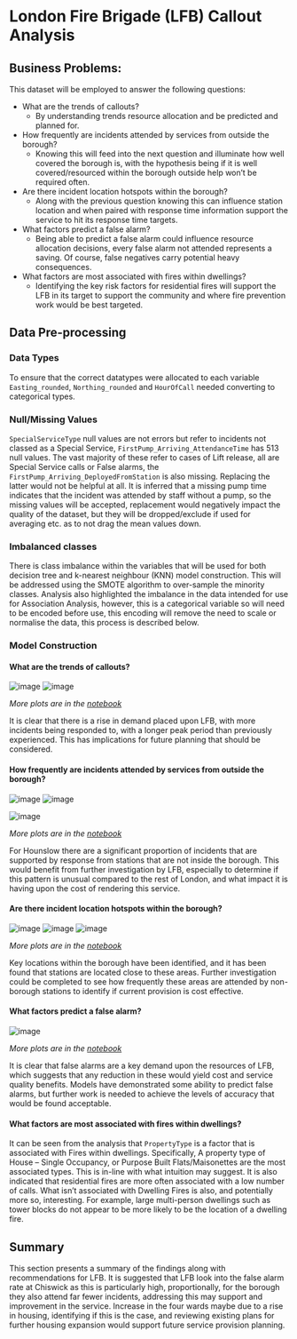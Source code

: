 # London Fire Brigade (LFB) Callout Analysis

## Business Problems:
This dataset will be employed to answer the following questions:
* What are the trends of callouts? 
  *  By understanding trends resource allocation and be predicted and planned for.
* How frequently are incidents attended by services from outside the borough?
  * Knowing this will feed into the next question and illuminate how well covered the 
borough is, with the hypothesis being if it is well covered/resourced within the 
borough outside help won’t be required often.
* Are there incident location hotspots within the borough?
  * Along with the previous question knowing this can influence station location and 
when paired with response time information support the service to hit its 
response time targets.
* What factors predict a false alarm?
  * Being able to predict a false alarm could influence resource allocation decisions, 
every false alarm not attended represents a saving. Of course, false negatives 
carry potential heavy consequences.
* What factors are most associated with fires within dwellings?
  * Identifying the key risk factors for residential fires will support the LFB in its target 
to support the community and where fire prevention work would be best targeted.

## Data Pre-processing
### Data Types
To ensure that the correct datatypes were allocated to each variable `Easting_rounded`, 
`Northing_rounded` and `HourOfCall` needed converting to categorical types.

### Null/Missing Values
`SpecialServiceType` null values are not errors but refer to incidents not classed as a 
Special Service, `FirstPump_Arriving_AttendanceTime` has 513 null values. The vast 
majority of these refer to cases of Lift release, all are Special Service calls or False alarms, 
the `FirstPump_Arriving_DeployedFromStation` is also missing. Replacing the latter 
would not be helpful at all. It is inferred that a missing pump time indicates that the incident 
was attended by staff without a pump, so the missing values will be accepted, replacement 
would negatively impact the quality of the dataset, but they will be dropped/exclude if used 
for averaging etc. as to not drag the mean values down.

### Imbalanced classes
There is class imbalance within the variables that will be used for both decision tree and k-nearest neighbour (KNN) model construction. This will be addressed using the SMOTE 
algorithm to over-sample the minority classes.
Analysis also highlighted the imbalance in the data intended for use for Association Analysis, 
however, this is a categorical variable so will need to be encoded before use, this encoding 
will remove the need to scale or normalise the data, this process is described below.

### Model Construction
#### What are the trends of callouts? 
![image](https://github.com/tj2904/lfb-callout-analysis/assets/3164936/dd4ef23d-6b62-4e58-9a0e-732138a9a910)
![image](https://github.com/tj2904/lfb-callout-analysis/assets/3164936/0809e0b0-398a-4e30-87c3-4b2a9cc30379)

_More plots are in the [notebook](https://github.com/tj2904/lfb-callout-analysis/blob/main/LFB_Analysis.ipynb)_

It is clear that there is a rise in demand placed upon LFB, with more incidents being responded to, with a 
longer peak period than previously experienced. This has implications for future planning that should be considered. 

#### How frequently are incidents attended by services from outside the borough?
![image](https://github.com/tj2904/lfb-callout-analysis/assets/3164936/d9e5345f-bcb3-4052-9904-79b644108fd1)
![image](https://github.com/tj2904/lfb-callout-analysis/assets/3164936/571d364e-be60-45da-b618-e215dc7f1048)

![image](https://github.com/tj2904/lfb-callout-analysis/assets/3164936/5f7d315d-96e2-4daf-83ea-2826e230df83)

_More plots are in the [notebook](https://github.com/tj2904/lfb-callout-analysis/blob/main/LFB_Analysis.ipynb)_

For Hounslow there are a significant proportion of incidents that are supported by response from stations that are not 
inside the borough. This would benefit from further investigation by LFB, especially to determine if this pattern is 
unusual compared to the rest of London, and what impact it is having upon the cost of rendering this service.

#### Are there incident location hotspots within the borough?
![image](https://github.com/tj2904/lfb-callout-analysis/assets/3164936/33232d2e-dbb1-4d89-a806-0d79f57ecafb)
![image](https://github.com/tj2904/lfb-callout-analysis/assets/3164936/55555df5-5dca-41a6-92ca-527ec1347abe)
![image](https://github.com/tj2904/lfb-callout-analysis/assets/3164936/e15ee9fd-27ef-4f29-a6a3-f9577e6a8e13)

_More plots are in the [notebook](https://github.com/tj2904/lfb-callout-analysis/blob/main/LFB_Analysis.ipynb)_

Key locations within the borough have been identified, and it has been found that stations are located close to these 
areas. Further investigation could be completed to see how frequently these areas are attended by non-borough stations 
to identify if current provision is cost effective.

#### What factors predict a false alarm?
![image](https://github.com/tj2904/lfb-callout-analysis/assets/3164936/0f71ff17-321f-4165-a563-368990fbbdf7)

_More plots are in the [notebook](https://github.com/tj2904/lfb-callout-analysis/blob/main/LFB_Analysis.ipynb)_

It  is clear that false alarms are a key demand upon the resources of LFB, which suggests that any reduction in these 
would yield cost and service quality benefits. Models have demonstrated some ability to predict false alarms, but further 
work is needed to achieve the levels of accuracy that would be found acceptable. 

#### What factors are most associated with fires within dwellings?
It can be seen from the analysis that `PropertyType` is a factor that is associated with Fires within dwellings. 
Specifically, A property type of House – Single Occupancy, or Purpose Built Flats/Maisonettes are the most associated types. 
This is in-line with what intuition may suggest. It is also indicated that residential fires are more often associated with 
a low number of calls. What isn’t associated with Dwelling Fires is also, and potentially more so, interesting. For example, 
large multi-person dwellings such as tower blocks do not appear to be more likely to be the location of a dwelling fire.

## Summary
This section presents a summary of the findings along with recommendations for LFB.
It is suggested that LFB look into the false alarm rate at Chiswick as this is particularly high, proportionally, for the 
borough they also attend far fewer incidents, addressing this may support and improvement in the service.
Increase in the four wards maybe due to a rise in housing, identifying if this is the case, and reviewing existing plans 
for further housing expansion would support future service provision planning.
